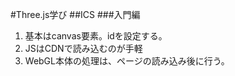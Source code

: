 #Three.js学び
##ICS
###入門編
1. 基本はcanvas要素。idを設定する。
2. JSはCDNで読み込むのが手軽
3. WebGL本体の処理は、ページの読み込み後に行う。
<script>
window.addEventListener('load', init);
function init(){
  // 処理
}
</script>